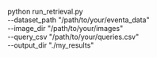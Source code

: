 python run_retrieval.py \
 --dataset_path "/path/to/your/eventa_data" \
 --image_dir "/path/to/your/images" \
 --query_csv "/path/to/your/queries.csv" \
 --output_dir "./my_results"
